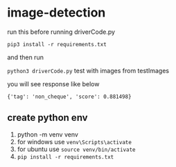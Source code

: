 # image-detection

run this before running driverCode.py

``pip3 install -r requirements.txt``

and then run 

``python3 driverCode.py`` test with images from testImages

you will see response like below

`{'tag': 'non_cheque', 'score': 0.881498}`

## create python env

1. python -m venv venv
2. for windows use ``venv\Scripts\activate``
3. for ubuntu use ``source venv/bin/activate``
4. ``pip install -r requirements.txt``